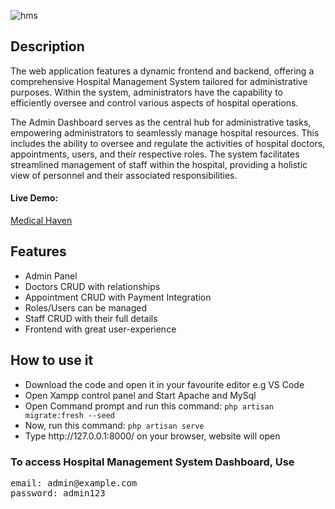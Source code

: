 ![hms](https://github.com/Momina169/Hospital-Management-System/assets/104770735/283bd25d-5581-4b0d-829a-93b8f46ec1ac)
<h2> Description</h2>
<p>The web application features a dynamic frontend and backend, offering a comprehensive Hospital Management System tailored for administrative purposes. Within the system, administrators have the capability to efficiently oversee and control various aspects of hospital operations.

The Admin Dashboard serves as the central hub for administrative tasks, empowering administrators to seamlessly manage hospital resources. This includes the ability to oversee and regulate the activities of hospital doctors, appointments, users, and their respective roles. The system facilitates streamlined management of staff within the hospital, providing a holistic view of personnel and their associated responsibilities. </p>

<h4>Live Demo: </h4>
<p> <a href="https://medicalhavenn-7870a4672f49.herokuapp.com/" target="_blank">Medical Haven </a> </p>

<h2>Features</h2>
<ul>
    <li>Admin Panel </li>
    <li>Doctors CRUD with relationships</li>
    <li>Appointment CRUD with Payment Integration</li>
    <li>Roles/Users can be managed</li>
    <li>Staff CRUD with their full details</li>
    <li>Frontend with great user-experience</li>
</ul>

<h2>How to use it</h2>
<ul>
    <li>Download the code and open it in your favourite editor e.g VS Code</li>
    <li>Open Xampp control panel and Start Apache and MySql</li>
    <li>Open Command prompt and run this command: <code>php artisan migrate:fresh --seed</code></li>
    <li>Now, run this command: <code>php artisan serve</code></li>
    <li>Type http://127.0.0.1:8000/ on your browser, website will open</li>
</ul>
<h3>To access Hospital Management System Dashboard, Use</h3>
<pre>email: admin@example.com
password: admin123</pre>
